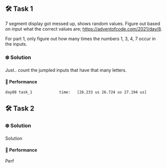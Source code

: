 ## 🛠️ Task 1

7 segment display got messed up, shows random values. Figure out based on input what the correct values are;
https://adventofcode.com/2021/day/8.

For part 1, only figure out how many times the numbers 1, 3, 4, 7 occur in the inputs.

### ❄️ Solution

Just.. count the jumpled inputs that have that many letters.


#### 🚀 Performance

```
day08 task_1            time:   [26.233 us 26.724 us 27.194 us]
```

## 🛠️ Task 2


### ❄️ Solution

Solution

#### 🚀 Performance

Perf
